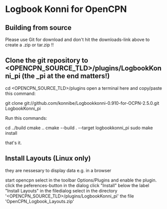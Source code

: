 Logbook Konni for OpenCPN
==========================

Building from source
--------------------
Please use Git for download and don't hit the downloads-link above to create a .zip or tar.zip !!
 
Clone the git repository to <OPENCPN_SOURCE_TLD>/plugins/LogbookKonni_pi (the _pi at the end matters!)
---------------------------------------------------------------------------

cd <OPENCPN_SOURCE_TLD>/plugins
open a terminal here and copy/paste this command:
 
git clone git://github.com/konnibe/Logbookkonni-0.910-for-OCPN-2.5.0.git LogbookKonni_pi

Run this commands:

cd ../build
cmake ..
cmake --build . --target logbookkonni_pi
sudo make install

that's it.

Install Layouts (Linux only)
----------------------------
they are nessesary to display data e.g. in a browser

start opencpn
select in the toolbar Options/Plugins and enable the plugin.
click the peferences-button
in the dialog click "Install" below the label "Install Layouts"
in the filedialog select in the directory '<OPENCPN_SOURCE_TLD>/plugins/LogbookKonni_pi' the file 'OpenCPN_Logbook_Layouts.zip'

